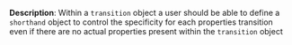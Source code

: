 __Description__: Within a `transition` object a user should be able to define a `shorthand` object to control the specificity for each properties transition even if there are no actual properties present within the `transition` object